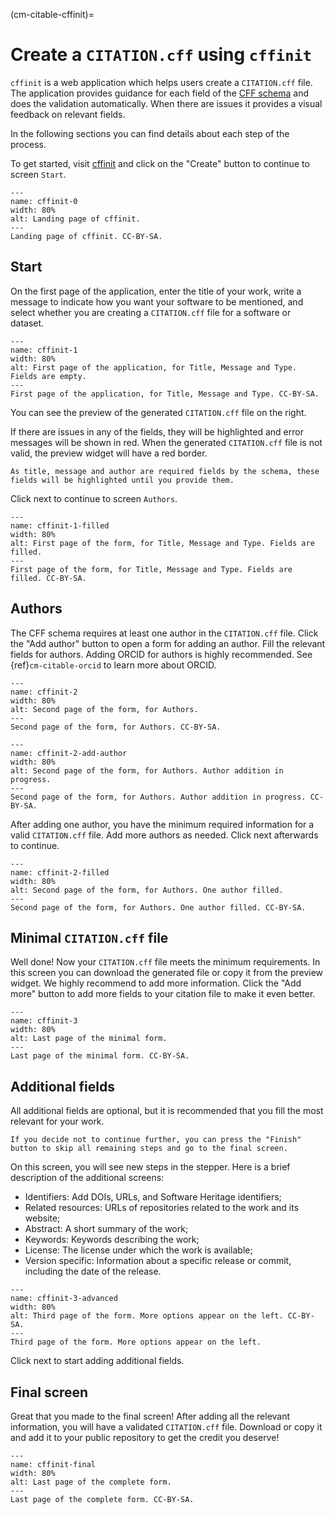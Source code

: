 (cm-citable-cffinit)=
# Create a `CITATION.cff` using `cffinit`

`cffinit` is a web application which helps users create a `CITATION.cff` file.
The application provides guidance for each field of the [CFF schema](https://github.com/citation-file-format/citation-file-format/blob/main/schema-guide.md) and does the validation automatically.
When there are issues it provides a visual feedback on relevant fields.

In the following sections you can find details about each step of the process.

To get started, visit [cffinit](https://citation-file-format.github.io/cff-initializer-javascript/) and click on the "Create" button to continue to screen `Start`.

```{figure} ../../figures/gifs/cffinit-0.gif
---
name: cffinit-0
width: 80%
alt: Landing page of cffinit.
---
Landing page of cffinit. CC-BY-SA.
```

## Start

On the first page of the application, enter the title of your work, write a message to indicate how you want your software to be mentioned, and select whether you are creating a `CITATION.cff` file for a software or dataset.

```{figure} ../../figures/gifs/cffinit-1.gif
---
name: cffinit-1
width: 80%
alt: First page of the application, for Title, Message and Type. Fields are empty.
---
First page of the application, for Title, Message and Type. CC-BY-SA.
```

You can see the preview of the generated `CITATION.cff` file on the right.

If there are issues in any of the fields, they will be highlighted and error messages will be shown in red.
When the generated `CITATION.cff` file is not valid, the preview widget will have a red border.

```{note}
As title, message and author are required fields by the schema, these fields will be highlighted until you provide them.
```

Click next to continue to screen `Authors`.

```{figure} ../../figures/gifs/cffinit-1-filled.gif
---
name: cffinit-1-filled
width: 80%
alt: First page of the form, for Title, Message and Type. Fields are filled.
---
First page of the form, for Title, Message and Type. Fields are filled. CC-BY-SA.
```

## Authors

The CFF schema requires at least one author in the `CITATION.cff` file.
Click the "Add author" button to open a form for adding an author.
Fill the relevant fields for authors. Adding ORCID for authors is highly recommended. See {ref}`cm-citable-orcid` to learn more about ORCID.

```{figure} ../../figures/gifs/cffinit-2.gif
---
name: cffinit-2
width: 80%
alt: Second page of the form, for Authors.
---
Second page of the form, for Authors. CC-BY-SA.
```

```{figure} ../../figures/gifs/cffinit-2-add-author.gif
---
name: cffinit-2-add-author
width: 80%
alt: Second page of the form, for Authors. Author addition in progress.
---
Second page of the form, for Authors. Author addition in progress. CC-BY-SA.
```

After adding one author, you have the minimum required information for a valid `CITATION.cff` file.
Add more authors as needed.
Click next afterwards to continue.

```{figure} ../../figures/gifs/cffinit-2-filled.gif
---
name: cffinit-2-filled
width: 80%
alt: Second page of the form, for Authors. One author filled.
---
Second page of the form, for Authors. One author filled. CC-BY-SA.
```
## Minimal `CITATION.cff` file

Well done! Now your `CITATION.cff` file meets the minimum requirements. In this screen you can download the generated file or copy it from the preview widget.
We highly recommend to add more information.
Click the "Add more" button to add more fields to your citation file to make it even better.

```{figure} ../../figures/gifs/cffinit-3.gif
---
name: cffinit-3
width: 80%
alt: Last page of the minimal form.
---
Last page of the minimal form. CC-BY-SA.
```

## Additional fields

All additional fields are optional, but it is recommended that you fill the most relevant for your work.

```{note}
If you decide not to continue further, you can press the "Finish" button to skip all remaining steps and go to the final screen.
```

On this screen, you will see new steps in the stepper. Here is a brief description of the additional screens:
- Identifiers: Add DOIs, URLs, and Software Heritage identifiers;
- Related resources: URLs of repositories related to the work and its website;
- Abstract: A short summary of the work;
- Keywords: Keywords describing the work;
- License: The license under which the work is available;
- Version specific: Information about a specific release or commit, including the date of the release.

```{figure} ../../figures/gifs/cffinit-3-advanced.gif
---
name: cffinit-3-advanced
width: 80%
alt: Third page of the form. More options appear on the left. CC-BY-SA.
---
Third page of the form. More options appear on the left.
```

Click next to start adding additional fields.

## Final screen

Great that you made to the final screen! After adding all the relevant information, you will have a validated `CITATION.cff` file.
Download or copy it and add it to your public repository to get the credit you deserve!

```{figure} ../../figures/gifs/cffinit-final.gif
---
name: cffinit-final
width: 80%
alt: Last page of the complete form.
---
Last page of the complete form. CC-BY-SA.
```
